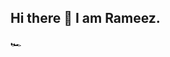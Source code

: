 ## Hi there 👋 I am Rameez.
🏎


<!--
<img src = "Screenshot from 2023-11-18 12-54-06.png"/>
<p align="left"> <img src="https://komarev.com/ghpvc/?username=Sosuke23&label=Profile%20views&color=0e75b6&style=flat" alt="Sosuke23" /> </p>
<p align="left"> <a href="https://github.com/ryo-ma/github-profile-trophy"><img src="https://github-profile-trophy.vercel.app/?username=Sosuke23" alt="Sosuke23" /></a> </p>
![Rameez's GitHub stats](https://github-readme-stats.vercel.app/api?username=Sosuke23&show_icons=true&rank_icon=github&theme=transparent)
<img src = "Screenshot 2023-11-18 at 12-47-50 Jujutsu Kaisen (2020).png"/>
![Top Langs](https://github-readme-stats.vercel.app/api/top-langs/?username=Sosuke23&layout=compact)


**Sosuke23/Sosuke23** is a ✨ _special_ ✨ repository because its `README.md` (this file) appears on your GitHub profile.

Here are some ideas to get you started:

- 🔭 I’m currently working on ...
- 🌱 I’m currently learning ...
- 👯 I’m looking to collaborate on ...
- 🤔 I’m looking for help with ...
- 💬 Ask me about ...
- 📫 How to reach me: ...
- 😄 Pronouns: ...
- ⚡ Fun fact: ...
-->
